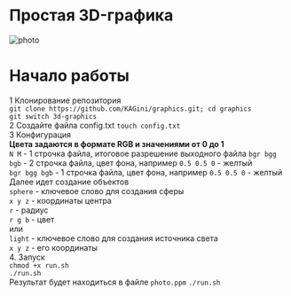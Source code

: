 # Простая 3D-графика
![photo](https://github.com/KAGini/graphics/assets/105926821/86c60701-046a-4f6d-a35a-f1028fb49362)
# Начало работы
1 Клонирование репозитория <br />
```git clone https://github.com/KAGini/graphics.git; cd graphics``` <br />
```git switch 3d-graphics```<br />
2 Создайте файла config.txt `touch config.txt`<br />
3 Конфигурация<br />
**Цвета задаются в формате RGB и значениями от 0 до 1**<br />
`N M` - 1 строчка файла, итоговое разрешение выходного файла
`bgr bgg bgb` - 2 строчка файла, цвет фона, например `0.5 0.5 0` - желтый<br />
`bgr bgg bgb` - 1 строчка файла, цвет фона, например `0.5 0.5 0` - желтый<br />
Далее идет создание объектов<br />
`sphere` - ключевое слово для создания сферы<br />
`x y z` - координаты центра<br />
`r` - радиус<br />
`r g b` - цвет<br />
или <br />
`light` - ключевое слово для создания источника света<br />
`x y z` - его координаты<br />
4. Запуск<br />
`chmod +x run.sh`<br />
`./run.sh`<br />
Результат будет находиться в файле `photo.ppm`
`./run.sh`

